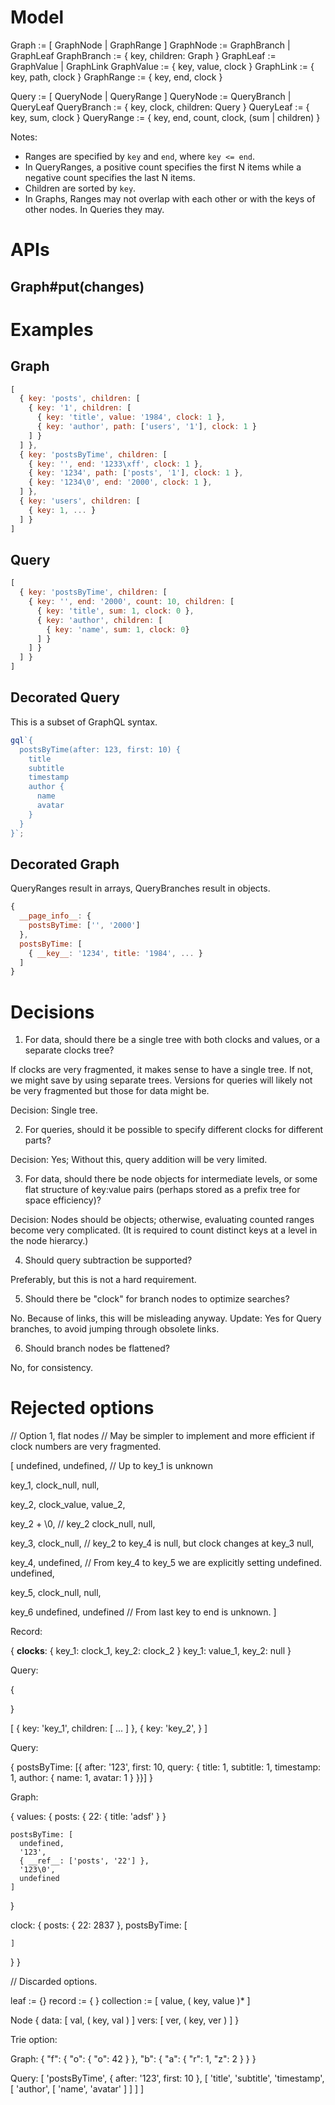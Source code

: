 

# Model

Graph         :=  [ GraphNode  | GraphRange ]
GraphNode     :=  GraphBranch | GraphLeaf
GraphBranch   :=  { key, children: Graph }
GraphLeaf     :=  GraphValue | GraphLink
GraphValue    :=  { key, value, clock }
GraphLink     :=  { key, path, clock }
GraphRange    :=  { key, end, clock }


Query         :=  [ QueryNode | QueryRange ]
QueryNode     :=  QueryBranch | QueryLeaf
QueryBranch   :=  { key, clock, children: Query }
QueryLeaf     :=  { key, sum, clock }
QueryRange    :=  { key, end, count, clock, (sum | children) }


Notes:
- Ranges are specified by `key` and `end`, where `key <= end`.
- In QueryRanges, a positive count specifies the first N items while a negative count specifies the last N items.
- Children are sorted by `key`.
- In Graphs, Ranges may not overlap with each other or with the keys of other nodes. In Queries they may.

# APIs

## Graph#put(changes)


# Examples

## Graph

```js
[
  { key: 'posts', children: [
    { key: '1', children: [
      { key: 'title', value: '1984', clock: 1 },
      { key: 'author', path: ['users', '1'], clock: 1 }
    ] }
  ] },
  { key: 'postsByTime', children: [
    { key: '', end: '1233\xff', clock: 1 },
    { key: '1234', path: ['posts', '1'], clock: 1 },
    { key: '1234\0', end: '2000', clock: 1 },
  ] },
  { key: 'users', children: [
    { key: 1, ... }
  ] }
]
```


## Query

```js
[
  { key: 'postsByTime', children: [
    { key: '', end: '2000', count: 10, children: [
      { key: 'title', sum: 1, clock: 0 },
      { key: 'author', children: [
        { key: 'name', sum: 1, clock: 0}
      ] }
    ] }
  ] }
]
```


## Decorated Query

This is a subset of GraphQL syntax.

```js
gql`{
  postsByTime(after: 123, first: 10) {
    title
    subtitle
    timestamp
    author {
      name
      avatar
    }
  }
}`;
```

## Decorated Graph

QueryRanges result in arrays, QueryBranches result in objects.

```js
{
  __page_info__: {
    postsByTime: ['', '2000']
  },
  postsByTime: [
    { __key__: '1234', title: '1984', ... }
  ]
}
```


# Decisions

1. For data, should there be a single tree with both clocks and values, or a separate clocks tree?

  If clocks are very fragmented, it makes sense to have a single tree. If not, we might save by using separate trees. Versions for queries will likely not be very fragmented but those for data might be.

  Decision: Single tree.

2. For queries, should it be possible to specify different clocks for different parts?

  Decision: Yes; Without this, query addition will be very limited.

3. For data, should there be node objects for intermediate levels, or some flat structure of key:value pairs (perhaps stored as a prefix tree for space efficiency)?

  Decision: Nodes should be objects; otherwise, evaluating counted ranges become very complicated. (It is required to count distinct keys at a level in the node hierarcy.)

4. Should query subtraction be supported?

  Preferably, but this is not a hard requirement.

5. Should there be "clock" for branch nodes to optimize searches?

  No. Because of links, this will be misleading anyway.
  Update: Yes for Query branches, to avoid jumping through obsolete links.

6. Should branch nodes be flattened?

  No, for consistency.

# Rejected options

// Option 1, flat nodes
// May be simpler to implement and more efficient if clock numbers are very fragmented.

[
  undefined,
  undefined, // Up to key_1 is unknown

  key_1,
  clock_null,
  null,

  key_2,
  clock_value,
  value_2,

  key_2 + \0,  // key_2
  clock_null,
  null,

  key_3,
  clock_null, // key_2 to key_4 is null, but clock changes at key_3
  null,

  key_4,
  undefined,  // From key_4 to key_5 we are explicitly setting undefined.
  undefined,

  key_5,
  clock_null,
  null,

  key_6
  undefined,
  undefined // From last key to end is unknown.
]

Record:

{
  __clocks__: {
    key_1: clock_1,
    key_2: clock_2
  }
  key_1: value_1,
  key_2: null
}

Query:

{

}

[
  { key: 'key_1', children: [ ... ] },
  { key: 'key_2', }
]





Query:

{
  postsByTime: [{ after: '123', first: 10, query: {
    title: 1,
    subtitle: 1,
    timestamp: 1,
    author: {
      name: 1,
      avatar: 1
    }
  }}]
}


Graph:

{
  values: {
    posts: {
      22: {
        title: 'adsf'
      }
    }

    postsByTime: [
      undefined,
      '123',
      { __ref__: ['posts', '22'] },
      '123\0',
      undefined
    ]
  }

  clock: {
    posts: {
      22: 2837
    },
    postsByTime: [

    ]
  }
}



















// Discarded options.



leaf := {}
record := {  }
collection := [
  value, ( key, value )*
]

Node {
  data: [ val, ( key, val ) ]
  vers: [ ver, ( key, ver ) ]
}

Trie option:

Graph:
{
  "f": { "o": { "o": 42 } },
  "b": { "a": { "r": 1, "z": 2 } }
}


Query:
[ 'postsByTime', { after: '123', first: 10 }, [
  'title',
  'subtitle',
  'timestamp',
  [ 'author', [
    'name',
    'avatar'
  ] ]
] ]
